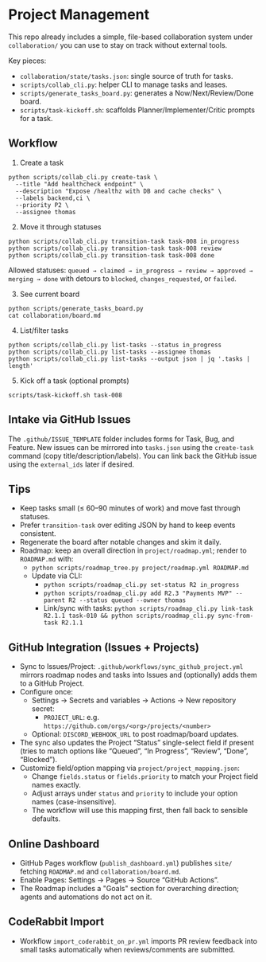 # Project Management

This repo already includes a simple, file-based collaboration system under `collaboration/` you can use to stay on track without external tools.

Key pieces:
- `collaboration/state/tasks.json`: single source of truth for tasks.
- `scripts/collab_cli.py`: helper CLI to manage tasks and leases.
- `scripts/generate_tasks_board.py`: generates a Now/Next/Review/Done board.
- `scripts/task-kickoff.sh`: scaffolds Planner/Implementer/Critic prompts for a task.

## Workflow

1) Create a task

```
python scripts/collab_cli.py create-task \
  --title "Add healthcheck endpoint" \
  --description "Expose /healthz with DB and cache checks" \
  --labels backend,ci \
  --priority P2 \
  --assignee thomas
```

2) Move it through statuses

```
python scripts/collab_cli.py transition-task task-008 in_progress
python scripts/collab_cli.py transition-task task-008 review
python scripts/collab_cli.py transition-task task-008 done
```

Allowed statuses: `queued → claimed → in_progress → review → approved → merging → done` with detours to `blocked`, `changes_requested`, or `failed`.

3) See current board

```
python scripts/generate_tasks_board.py
cat collaboration/board.md
```

4) List/filter tasks

```
python scripts/collab_cli.py list-tasks --status in_progress
python scripts/collab_cli.py list-tasks --assignee thomas
python scripts/collab_cli.py list-tasks --output json | jq '.tasks | length'
```

5) Kick off a task (optional prompts)

```
scripts/task-kickoff.sh task-008
```

## Intake via GitHub Issues

The `.github/ISSUE_TEMPLATE` folder includes forms for Task, Bug, and Feature. New issues can be mirrored into `tasks.json` using the `create-task` command (copy title/description/labels). You can link back the GitHub issue using the `external_ids` later if desired.

## Tips

- Keep tasks small (≤ 60–90 minutes of work) and move fast through statuses.
- Prefer `transition-task` over editing JSON by hand to keep events consistent.
- Regenerate the board after notable changes and skim it daily.
- Roadmap: keep an overall direction in `project/roadmap.yml`; render to `ROADMAP.md` with:
  - `python scripts/roadmap_tree.py project/roadmap.yml ROADMAP.md`
  - Update via CLI:
    - `python scripts/roadmap_cli.py set-status R2 in_progress`
    - `python scripts/roadmap_cli.py add R2.3 "Payments MVP" --parent R2 --status queued --owner thomas`
    - Link/sync with tasks: `python scripts/roadmap_cli.py link-task R2.1.1 task-010 && python scripts/roadmap_cli.py sync-from-task R2.1.1`

## GitHub Integration (Issues + Projects)

- Sync to Issues/Project: `.github/workflows/sync_github_project.yml` mirrors roadmap nodes and tasks into Issues and (optionally) adds them to a GitHub Project.
- Configure once:
  - Settings → Secrets and variables → Actions → New repository secret:
    - `PROJECT_URL`: e.g. `https://github.com/orgs/<org>/projects/<number>`
  - Optional: `DISCORD_WEBHOOK_URL` to post roadmap/board updates.
- The sync also updates the Project “Status” single-select field if present (tries to match options like “Queued”, “In Progress”, “Review”, “Done”, “Blocked”).
- Customize field/option mapping via `project/project_mapping.json`:
  - Change `fields.status` or `fields.priority` to match your Project field names exactly.
  - Adjust arrays under `status` and `priority` to include your option names (case-insensitive).
  - The workflow will use this mapping first, then fall back to sensible defaults.

## Online Dashboard

- GitHub Pages workflow (`publish_dashboard.yml`) publishes `site/` fetching `ROADMAP.md` and `collaboration/board.md`.
- Enable Pages: Settings → Pages → Source “GitHub Actions”.
- The Roadmap includes a "Goals" section for overarching direction; agents and automations do not act on it.

## CodeRabbit Import

- Workflow `import_coderabbit_on_pr.yml` imports PR review feedback into small tasks automatically when reviews/comments are submitted.
